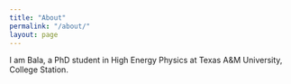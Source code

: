 ```yaml
---
title: "About"
permalink: "/about/"
layout: page
---
```


I am Bala, a PhD student in High Energy Physics at Texas A&M University, College Station.
